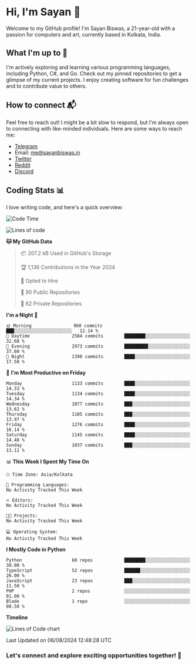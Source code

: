 # Hi, I'm Sayan 👋

Welcome to my GitHub profile! I'm Sayan Biswas, a 21-year-old with a passion for computers and art, currently based in Kolkata, India.

## What I'm up to 🚀

I'm actively exploring and learning various programming languages, including Python, C#, and Go. Check out my pinned repositories to get a glimpse of my current projects. I enjoy creating software for fun challenges and to contribute value to others.

## How to connect 📬

Feel free to reach out! I might be a bit slow to respond, but I'm always open to connecting with like-minded individuals. Here are some ways to reach me:

- [Telegram](https://t.me/dank_as_fuck)
- Email: [me@sayanbiswas.in](mailto:me@sayanbiswas.in)
- [Twitter](https://twitter.com/TheDankDel)
- [Reddit](https://www.reddit.com/user/dank_as_fuck_/)
- [Discord](https://discordapp.com/users/506536929152466945)

## Coding Stats 📊

I love writing code, and here's a quick overview:

<!--START_SECTION:waka-->
![Code Time](http://img.shields.io/badge/Code%20Time-1%2C652%20hrs%2017%20mins-blue)

![Lines of code](https://img.shields.io/badge/From%20Hello%20World%20I%27ve%20Written-5.8%20million%20lines%20of%20code-blue)

**🐱 My GitHub Data** 

> 📦 207.2 kB Used in GitHub's Storage 
 > 
> 🏆 1,136 Contributions in the Year 2024
 > 
> 💼 Opted to Hire
 > 
> 📜 90 Public Repositories 
 > 
> 🔑 62 Private Repositories 
 > 
**I'm a Night 🦉** 

```text
🌞 Morning                960 commits         ███░░░░░░░░░░░░░░░░░░░░░░   12.14 % 
🌆 Daytime                2584 commits        ████████░░░░░░░░░░░░░░░░░   32.68 % 
🌃 Evening                2973 commits        █████████░░░░░░░░░░░░░░░░   37.60 % 
🌙 Night                  1390 commits        ████░░░░░░░░░░░░░░░░░░░░░   17.58 % 
```
📅 **I'm Most Productive on Friday** 

```text
Monday                   1133 commits        ████░░░░░░░░░░░░░░░░░░░░░   14.33 % 
Tuesday                  1134 commits        ████░░░░░░░░░░░░░░░░░░░░░   14.34 % 
Wednesday                1077 commits        ███░░░░░░░░░░░░░░░░░░░░░░   13.62 % 
Thursday                 1105 commits        ███░░░░░░░░░░░░░░░░░░░░░░   13.97 % 
Friday                   1276 commits        ████░░░░░░░░░░░░░░░░░░░░░   16.14 % 
Saturday                 1145 commits        ████░░░░░░░░░░░░░░░░░░░░░   14.48 % 
Sunday                   1037 commits        ███░░░░░░░░░░░░░░░░░░░░░░   13.11 % 
```


📊 **This Week I Spent My Time On** 

```text
🕑︎ Time Zone: Asia/Kolkata

💬 Programming Languages: 
No Activity Tracked This Week

🔥 Editors: 
No Activity Tracked This Week

🐱‍💻 Projects: 
No Activity Tracked This Week

💻 Operating System: 
No Activity Tracked This Week
```

**I Mostly Code in Python** 

```text
Python                   60 repos            ████████░░░░░░░░░░░░░░░░░   30.00 % 
TypeScript               52 repos            ██████░░░░░░░░░░░░░░░░░░░   26.00 % 
JavaScript               23 repos            ███░░░░░░░░░░░░░░░░░░░░░░   11.50 % 
PHP                      2 repos             ░░░░░░░░░░░░░░░░░░░░░░░░░   01.00 % 
Blade                    1 repo              ░░░░░░░░░░░░░░░░░░░░░░░░░   00.50 % 
```



**Timeline**

![Lines of Code chart](https://raw.githubusercontent.com/Dank-del/Dank-del/main/assets/bar_graph.png)


 Last Updated on 06/08/2024 12:48:28 UTC
<!--END_SECTION:waka-->

### Let's connect and explore exciting opportunities together! 🚀
